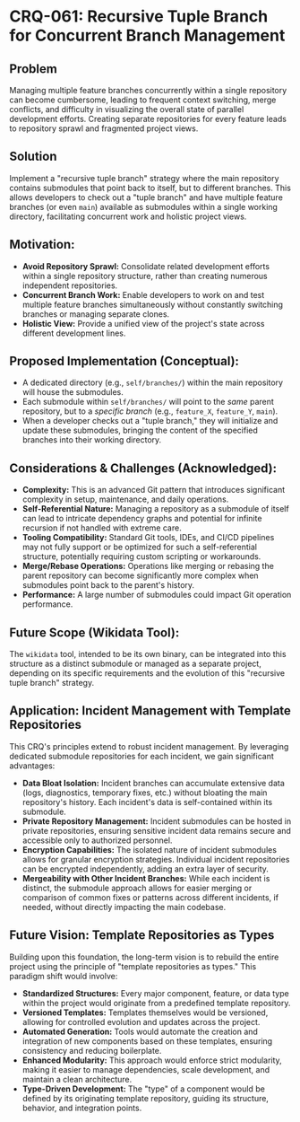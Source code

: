 # CRQ-061: Recursive Tuple Branch for Concurrent Branch Management

## Problem
Managing multiple feature branches concurrently within a single repository can become cumbersome, leading to frequent context switching, merge conflicts, and difficulty in visualizing the overall state of parallel development efforts. Creating separate repositories for every feature leads to repository sprawl and fragmented project views.

## Solution
Implement a "recursive tuple branch" strategy where the main repository contains submodules that point back to itself, but to different branches. This allows developers to check out a "tuple branch" and have multiple feature branches (or even `main`) available as submodules within a single working directory, facilitating concurrent work and holistic project views.

## Motivation:
*   **Avoid Repository Sprawl:** Consolidate related development efforts within a single repository structure, rather than creating numerous independent repositories.
*   **Concurrent Branch Work:** Enable developers to work on and test multiple feature branches simultaneously without constantly switching branches or managing separate clones.
*   **Holistic View:** Provide a unified view of the project's state across different development lines.

## Proposed Implementation (Conceptual):
*   A dedicated directory (e.g., `self/branches/`) within the main repository will house the submodules.
*   Each submodule within `self/branches/` will point to the *same* parent repository, but to a *specific branch* (e.g., `feature_X`, `feature_Y`, `main`).
*   When a developer checks out a "tuple branch," they will initialize and update these submodules, bringing the content of the specified branches into their working directory.

## Considerations & Challenges (Acknowledged):
*   **Complexity:** This is an advanced Git pattern that introduces significant complexity in setup, maintenance, and daily operations.
*   **Self-Referential Nature:** Managing a repository as a submodule of itself can lead to intricate dependency graphs and potential for infinite recursion if not handled with extreme care.
*   **Tooling Compatibility:** Standard Git tools, IDEs, and CI/CD pipelines may not fully support or be optimized for such a self-referential structure, potentially requiring custom scripting or workarounds.
*   **Merge/Rebase Operations:** Operations like merging or rebasing the parent repository can become significantly more complex when submodules point back to the parent's history.
*   **Performance:** A large number of submodules could impact Git operation performance.

## Future Scope (Wikidata Tool):
The `wikidata` tool, intended to be its own binary, can be integrated into this structure as a distinct submodule or managed as a separate project, depending on its specific requirements and the evolution of this "recursive tuple branch" strategy.

## Application: Incident Management with Template Repositories

This CRQ's principles extend to robust incident management. By leveraging dedicated submodule repositories for each incident, we gain significant advantages:

*   **Data Bloat Isolation:** Incident branches can accumulate extensive data (logs, diagnostics, temporary fixes, etc.) without bloating the main repository's history. Each incident's data is self-contained within its submodule.
*   **Private Repository Management:** Incident submodules can be hosted in private repositories, ensuring sensitive incident data remains secure and accessible only to authorized personnel.
*   **Encryption Capabilities:** The isolated nature of incident submodules allows for granular encryption strategies. Individual incident repositories can be encrypted independently, adding an extra layer of security.
*   **Mergeability with Other Incident Branches:** While each incident is distinct, the submodule approach allows for easier merging or comparison of common fixes or patterns across different incidents, if needed, without directly impacting the main codebase.

## Future Vision: Template Repositories as Types

Building upon this foundation, the long-term vision is to rebuild the entire project using the principle of "template repositories as types." This paradigm shift would involve:

*   **Standardized Structures:** Every major component, feature, or data type within the project would originate from a predefined template repository.
*   **Versioned Templates:** Templates themselves would be versioned, allowing for controlled evolution and updates across the project.
*   **Automated Generation:** Tools would automate the creation and integration of new components based on these templates, ensuring consistency and reducing boilerplate.
*   **Enhanced Modularity:** This approach would enforce strict modularity, making it easier to manage dependencies, scale development, and maintain a clean architecture.
*   **Type-Driven Development:** The "type" of a component would be defined by its originating template repository, guiding its structure, behavior, and integration points.
